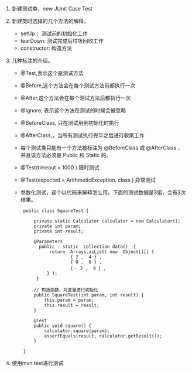 1. 新建测试类，new JUnit Case Test
2. 新建类时选择的几个方法的解释。    
    + setUp： 测试前的初始化工作
    + tearDown: 测试完成后垃圾回收工作
    + constructor: 构造方法
    
3. 几种标注的介绍。
	+  @Test,表示这个是测试方法
	+  @Before,这个方法会在每个测试方法前都执行一次
	+  @After,这个方法会在每个测试方法后都执行一次
	+  @Ignore, 表示这个方法在测试的时候会被忽略
	+  @BeforeClass, 只在测试用例初始化时执行
	+  @AfterClass,，当所有测试执行完毕之后进行收尾工作
	+  每个测试类只能有一个方法被标注为 @BeforeClass 或 @AfterClass ，并且该方法必须是 Public 和 Static 的。
	+  @Test(timeout  =   1000 )  限时测试
	+  @Test(expected  =  ArithmeticException. class ) 异常测试
	+  参数化测试，这个以代码来解释怎么用。下面的测试数据是3组，会有3次结果。 
	
	
			public class SquareTest {
			
				private static Calculator calculator = new Calculator();
				private int param;
				private int result;
				
				@Parameters
			      public   static  Collection data()  {
			          return  Arrays.asList( new  Object[][] {
			                  { 2 ,  4 } ,
			                  { 0 ,  0 } ,
			                  {－ 3 ,  9 } ,
			         } );
			     }
			     
				// 构造函数，对变量进行初始化
				public SquareTest(int param, int result) {
					this.param = param;
					this.result = result;
				}
				
				@Test
				public void square() {
					calculator.square(param);
					assertEquals(result, calculator.getResult());
				}
			
			}
			

4. 使用mvn test进行测试
	